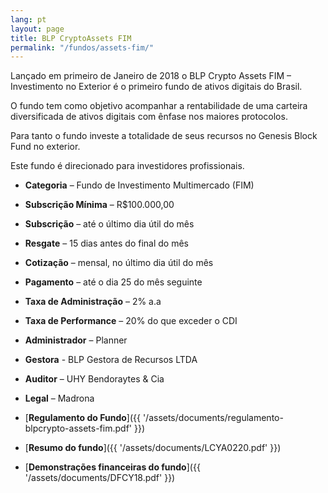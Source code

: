 ```yaml
---
lang: pt
layout: page
title: BLP CryptoAssets FIM
permalink: "/fundos/assets-fim/"
---
```


Lançado em primeiro de Janeiro de 2018 o BLP Crypto Assets FIM – Investimento no Exterior é o primeiro fundo de ativos digitais do Brasil.

O fundo tem como objetivo acompanhar a rentabilidade de uma carteira diversificada de ativos digitais com ênfase nos maiores protocolos.

Para tanto o fundo investe a totalidade de seus recursos no Genesis Block Fund no exterior.

Este fundo é direcionado para investidores profissionais.

- **Categoria** – Fundo de Investimento Multimercado (FIM)
- **Subscrição Mínima** – R$100.000,00
- **Subscrição** – até o último dia útil do mês
- **Resgate** – 15 dias antes do final do mês
- **Cotização** –  mensal, no último dia útil do mês
- **Pagamento** –   até o dia 25 do mês seguinte
- **Taxa de Administração** – 2% a.a
- **Taxa de Performance** – 20% do que exceder o CDI
- **Administrador** – Planner
- **Gestora** - BLP Gestora de Recursos LTDA
- **Auditor** – UHY Bendoraytes & Cia
- **Legal** – Madrona

- [**Regulamento do Fundo**]({{ '/assets/documents/regulamento-blpcrypto-assets-fim.pdf' }})
- [**Resumo do fundo**]({{ '/assets/documents/LCYA0220.pdf' }})
- [**Demonstrações financeiras do fundo**]({{ '/assets/documents/DFCY18.pdf' }})
